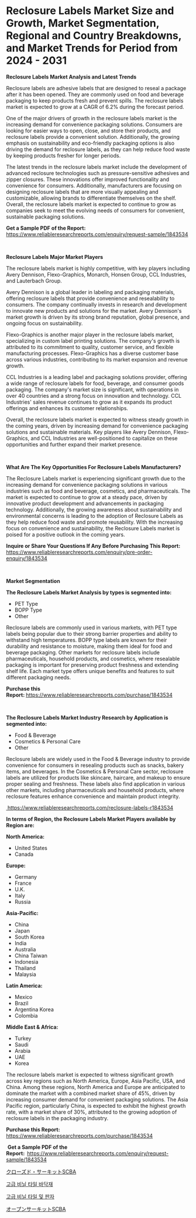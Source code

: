 <p><h1>Reclosure Labels Market Size and Growth, Market Segmentation, Regional and Country Breakdowns, and Market Trends for Period from 2024 -  2031</h1></p><p><strong>Reclosure Labels Market Analysis and Latest Trends</strong></p>
<p><p>Reclosure labels are adhesive labels that are designed to reseal a package after it has been opened. They are commonly used on food and beverage packaging to keep products fresh and prevent spills. The reclosure labels market is expected to grow at a CAGR of 6.2% during the forecast period.</p><p>One of the major drivers of growth in the reclosure labels market is the increasing demand for convenience packaging solutions. Consumers are looking for easier ways to open, close, and store their products, and reclosure labels provide a convenient solution. Additionally, the growing emphasis on sustainability and eco-friendly packaging options is also driving the demand for reclosure labels, as they can help reduce food waste by keeping products fresher for longer periods.</p><p>The latest trends in the reclosure labels market include the development of advanced reclosure technologies such as pressure-sensitive adhesives and zipper closures. These innovations offer improved functionality and convenience for consumers. Additionally, manufacturers are focusing on designing reclosure labels that are more visually appealing and customizable, allowing brands to differentiate themselves on the shelf. Overall, the reclosure labels market is expected to continue to grow as companies seek to meet the evolving needs of consumers for convenient, sustainable packaging solutions.</p></p>
<p><strong>Get a Sample PDF of the Report:&nbsp;</strong> <a href="https://www.reliableresearchreports.com/enquiry/request-sample/1843534">https://www.reliableresearchreports.com/enquiry/request-sample/1843534</a></p>
<p>&nbsp;</p>
<p><strong>Reclosure Labels Major Market Players</strong></p>
<p><p>The reclosure labels market is highly competitive, with key players including Avery Dennison, Flexo-Graphics, Monarch, Honsen Group, CCL Industries, and Lauterbach Group. </p><p>Avery Dennison is a global leader in labeling and packaging materials, offering reclosure labels that provide convenience and resealability to consumers. The company continually invests in research and development to innovate new products and solutions for the market. Avery Dennison's market growth is driven by its strong brand reputation, global presence, and ongoing focus on sustainability.</p><p>Flexo-Graphics is another major player in the reclosure labels market, specializing in custom label printing solutions. The company's growth is attributed to its commitment to quality, customer service, and flexible manufacturing processes. Flexo-Graphics has a diverse customer base across various industries, contributing to its market expansion and revenue growth.</p><p>CCL Industries is a leading label and packaging solutions provider, offering a wide range of reclosure labels for food, beverage, and consumer goods packaging. The company's market size is significant, with operations in over 40 countries and a strong focus on innovation and technology. CCL Industries' sales revenue continues to grow as it expands its product offerings and enhances its customer relationships.</p><p>Overall, the reclosure labels market is expected to witness steady growth in the coming years, driven by increasing demand for convenience packaging solutions and sustainable materials. Key players like Avery Dennison, Flexo-Graphics, and CCL Industries are well-positioned to capitalize on these opportunities and further expand their market presence.</p></p>
<p>&nbsp;</p>
<p><strong>What Are The Key Opportunities For Reclosure Labels Manufacturers?</strong></p>
<p><p>The Reclosure Labels market is experiencing significant growth due to the increasing demand for convenience packaging solutions in various industries such as food and beverage, cosmetics, and pharmaceuticals. The market is expected to continue to grow at a steady pace, driven by innovative product development and advancements in packaging technology. Additionally, the growing awareness about sustainability and environmental concerns is leading to the adoption of Reclosure Labels as they help reduce food waste and promote reusability. With the increasing focus on convenience and sustainability, the Reclosure Labels market is poised for a positive outlook in the coming years.</p></p>
<p><strong>Inquire or Share Your Questions If Any Before Purchasing This Report:</strong> <a href="https://www.reliableresearchreports.com/enquiry/pre-order-enquiry/1843534">https://www.reliableresearchreports.com/enquiry/pre-order-enquiry/1843534</a></p>
<p>&nbsp;</p>
<p><strong>Market Segmentation</strong></p>
<p><strong>The Reclosure Labels Market Analysis by types is segmented into:</strong></p>
<p><ul><li>PET Type</li><li>BOPP Type</li><li>Other</li></ul></p>
<p><p>Reclosure labels are commonly used in various markets, with PET type labels being popular due to their strong barrier properties and ability to withstand high temperatures. BOPP type labels are known for their durability and resistance to moisture, making them ideal for food and beverage packaging. Other markets for reclosure labels include pharmaceuticals, household products, and cosmetics, where resealable packaging is important for preserving product freshness and extending shelf life. Each market type offers unique benefits and features to suit different packaging needs.</p></p>
<p><strong>Purchase this Report:&nbsp;</strong><a href="https://www.reliableresearchreports.com/purchase/1843534">https://www.reliableresearchreports.com/purchase/1843534</a></p>
<p>&nbsp;</p>
<p><strong>The Reclosure Labels Market Industry Research by Application is segmented into:</strong></p>
<p><ul><li>Food & Beverage</li><li>Cosmetics & Personal Care</li><li>Other</li></ul></p>
<p><p>Reclosure labels are widely used in the Food & Beverage industry to provide convenience for consumers in resealing products such as snacks, bakery items, and beverages. In the Cosmetics & Personal Care sector, reclosure labels are utilized for products like skincare, haircare, and makeup to ensure proper sealing and freshness. These labels also find application in various other markets, including pharmaceuticals and household products, where reclosure features enhance convenience and maintain product integrity.</p></p>
<p><a href="https://www.reliableresearchreports.com/reclosure-labels-r1843534">&nbsp;https://www.reliableresearchreports.com/reclosure-labels-r1843534</a></p>
<p><strong>In terms of Region, the Reclosure Labels Market Players available by Region are:</strong></p>
<p>
    <p> <strong> North America: </strong>
        <ul>
            <li>United States</li>
            <li>Canada</li>
        </ul>
        </p> 
    <p> <strong> Europe: </strong>
        <ul>
            <li>Germany</li>
            <li>France</li>
            <li>U.K.</li>
            <li>Italy</li>
            <li>Russia</li>
        </ul>
        </p> 
    <p> <strong> Asia-Pacific: </strong>
        <ul>
            <li>China</li>
            <li>Japan</li>
            <li>South Korea</li>
            <li>India</li>
            <li>Australia</li>
            <li>China Taiwan</li>
            <li>Indonesia</li>
            <li>Thailand</li>
            <li>Malaysia</li>
        </ul>
        </p> 
    <p> <strong> Latin America: </strong>
        <ul>
            <li>Mexico</li>
            <li>Brazil</li>
            <li>Argentina Korea</li>
            <li>Colombia</li>
        </ul>
        </p> 
    <p> <strong> Middle East & Africa: </strong>
        <ul>
            <li>Turkey</li>
            <li>Saudi</li>
            <li>Arabia</li>
            <li>UAE</li>
            <li>Korea</li>
        </ul>
    </p>
    </p>
<p><p>The reclosure labels market is expected to witness significant growth across key regions such as North America, Europe, Asia Pacific, USA, and China. Among these regions, North America and Europe are anticipated to dominate the market with a combined market share of 45%, driven by increasing consumer demand for convenient packaging solutions. The Asia Pacific region, particularly China, is expected to exhibit the highest growth rate, with a market share of 30%, attributed to the growing adoption of reclosure labels in the packaging industry.</p></p>
<p><strong>Purchase this Report: </strong><a href="https://www.reliableresearchreports.com/purchase/1843534">https://www.reliableresearchreports.com/purchase/1843534</a></p>
<p>&nbsp;<strong>Get a Sample PDF of the Report:&nbsp;&nbsp;</strong><a href="https://www.reliableresearchreports.com/enquiry/request-sample/1843534">https://www.reliableresearchreports.com/enquiry/request-sample/1843534</a></p>
<p><strong></strong></p>
<p><p><a href="https://medium.com/@at15984/%E3%82%AF%E3%83%AD%E3%83%BC%E3%82%BA%E3%83%89%E3%82%B5%E3%83%BC%E3%82%AD%E3%83%83%E3%83%88scba%E5%B8%82%E5%A0%B4%E3%82%B7%E3%82%A7%E3%82%A2-%E3%82%B5%E3%82%A4%E3%82%BA-%E3%83%88%E3%83%AC%E3%83%B3%E3%83%89-%E6%A5%AD%E7%95%8C%E5%88%86%E6%9E%90%E3%83%AC%E3%83%9D%E3%83%BC%E3%83%88-%E3%82%A2%E3%83%97%E3%83%AA%E3%82%B1%E3%83%BC%E3%82%B7%E3%83%A7%E3%83%B3%E5%88%A5-%E3%83%AC%E3%82%B9%E3%82%AD%E3%83%A5%E3%83%BC-%E3%82%A2%E3%83%89%E3%83%99%E3%83%B3%E3%83%81%E3%83%A3%E3%83%BC-%E5%8C%BB%E7%99%82%E6%B2%BB%E7%99%82-%E3%81%9D%E3%81%AE%E4%BB%96-%E3%82%BF%E3%82%A4%E3%83%97%E5%88%A5-%E9%AB%98%E5%9C%A7%E3%82%AA%E3%83%BC%E3%83%97%E3%83%B3%E3%82%B5%E3%83%BC%E3%82%AD%E3%83%83%E3%83%88scba-%E4%BD%8E%E5%9C%A7%E3%82%AA%E3%83%BC%E3%83%97%E3%83%B3%E3%82%B5-08fcfe85c72f">クローズド・サーキットSCBA</a></p><p><a href="https://medium.com/@kellylyncyh543964/%EA%B3%A0%EA%B8%89-%EB%B9%84%EB%8B%90-%ED%83%80%EC%9D%BC-%EB%B0%94%EB%8B%A5-%EC%8B%9C%EC%9E%A5-%EA%B8%80%EB%A1%9C%EB%B2%8C-%EC%8B%9C%EC%9E%A5-%EC%9D%B8%EC%82%AC%EC%9D%B4%ED%8A%B8-%EB%B0%8F-%ED%8C%90%EB%A7%A4-%ED%8A%B8%EB%A0%8C%EB%93%9C-2024%EC%97%90%EC%84%9C-2031%EA%B9%8C%EC%A7%80-8c41438aea73">고급 비닐 타일 바닥재</a></p><p><a href="https://medium.com/@kellylyncyh543964/%EB%9F%AD%EC%85%94%EB%A6%AC-%EB%B9%84%EB%8B%90-%ED%83%80%EC%9D%BC-%EB%B0%8F-%ED%8C%90%EB%A7%A4-%EC%8B%9C%EC%9E%A5-%EA%B7%9C%EB%AA%A8-%EC%8B%9C%EC%9E%A5-%EC%84%B8%EB%B6%84%ED%99%94-%EC%8B%9C%EC%9E%A5-%EB%8F%99%ED%96%A5-%EB%B0%8F-%EC%84%B1%EC%9E%A5-%EB%B6%84%EC%84%9D-%EC%98%88%EC%B8%A1%EC%9D%80-2031%EB%85%84%EA%B9%8C%EC%A7%80-%EC%9D%B4%EC%96%B4%EC%A7%88-%EA%B2%83%EC%9E%85%EB%8B%88%EB%8B%A4-62a5e9e6ffcb">고급 비닐 타일 및 판자</a></p><p><a href="https://medium.com/@at15984/%E3%82%AA%E3%83%BC%E3%83%97%E3%83%B3%E3%82%B5%E3%83%BC%E3%82%AD%E3%83%83%E3%83%88scba%E7%94%A3%E6%A5%AD%E3%81%AB%E9%96%A2%E3%81%99%E3%82%8B%E6%B4%9E%E5%AF%9F-2031%E5%B9%B4%E3%81%BE%E3%81%A7%E3%81%AE%E5%B8%82%E5%A0%B4%E3%81%AE%E8%B2%A1%E5%8B%99%E7%8A%B6%E6%B3%81-%E5%B8%82%E5%A0%B4%E8%A6%8F%E6%A8%A1-%E3%81%8A%E3%82%88%E3%81%B3%E5%8F%8E%E7%9B%8A%E5%88%86%E6%9E%90-500999d8f681">オープンサーキットSCBA</a></p></p>
